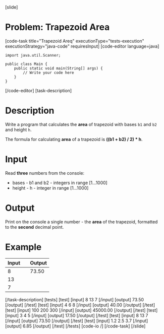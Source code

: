 [slide]
# Problem: Trapezoid Area
[code-task title="Trapezoid Areq" executionType="tests-execution" executionStrategy="java-code" requiresInput]
[code-editor language=java]
```
import java.util.Scanner;

public class Main {
    public static void main(String[] args) {
        // Write your code here
    }
}
```
[/code-editor]
[task-description]
# Description
Write a program that calculates the **area** of trapezoid with bases `b1` and `b2` and height `h`. 

The formula for calculating **area** of a trapezoid is **((b1 + b2) / 2) * h**.

# Input

Read **three** numbers from the console:
- bases - b1 and b2 - integers in range \[1...1000\]
- height - h - integer in range \[1...1000\]

# Output
Print on the console a single number - the **area** of the trapezoid, formatted to the **second** decimal point.

# Example
| **Input** | | **Output** |
| --- | --- | --- |
| 8 | | 73.50 |
| 13 | | |
| 7 | | |
[/task-description]
[tests]
[test]
[input]
8
13
7
[/input]
[output]
73.50
[/output]
[/test]
[test]
[input]
4
6
8
[/input]
[output]
40.00
[/output]
[/test]
[test]
[input]
100
200
300
[/input]
[output]
45000.00
[/output]
[/test]
[test]
[input]
3
4
5
[/input]
[output]
17.50
[/output]
[/test]
[test]
[input]
8
13
7
[/input]
[output]
73.50
[/output]
[/test]
[test]
[input]
1.2
2.5
3.7
[/input]
[output]
6.85
[/output]
[/test]
[/tests]
[code-io /]
[/code-task]
[/slide]